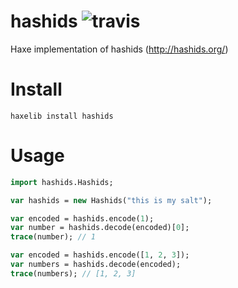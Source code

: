 # hashids ![travis](https://travis-ci.org/kevinresol/hashids.svg?branch=master)
Haxe implementation of hashids (http://hashids.org/)


# Install

```
haxelib install hashids
```

# Usage

```haxe
import hashids.Hashids;

var hashids = new Hashids("this is my salt");

var encoded = hashids.encode(1);
var number = hashids.decode(encoded)[0];
trace(number); // 1

var encoded = hashids.encode([1, 2, 3]);
var numbers = hashids.decode(encoded);
trace(numbers); // [1, 2, 3]

```